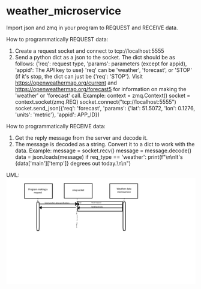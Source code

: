 # weather_microservice

Import json and zmq in your program to REQUEST and RECEIVE data.

How to programmatically REQUEST data: 
  1. Create a request socket and connect to tcp://localhost:5555
  2. Send a python dict as a json to the socket. The dict should be as follows: {'req': request type, 'params': parameters (except for appid), 'appid': The API key to use} 'req' can be 'weather', 'forecast', or 'STOP' (if it's stop, the dict can just be {'req': 'STOP'}. Visit https://openweathermap.org/current and https://openweathermap.org/forecast5 for information on making the 'weather' or 'forecast' call.
Example:
  context = zmq.Context()
  socket = context.socket(zmq.REQ)
  socket.connect("tcp://localhost:5555")
  socket.send_json({'req': 'forecast', 'params': {'lat': 51.5072, 'lon': 0.1276, 'units': 'metric'}, 'appid': APP_ID})

How to programmatically RECEIVE data:
  1. Get the reply message from the server and decode it.
  2. The message is decoded as a string. Convert it to a dict to work with the data.
Example:
  message = socket.recv()
  message = message.decode()
  data = json.loads(message)
  if req_type == 'weather':
     print(f"\n\nIt's {data['main']['temp']} degrees out today.\n\n")

UML:
![uml](uml.png)
